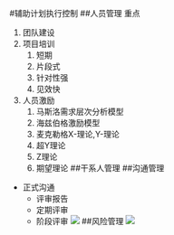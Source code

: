#辅助计划执行控制
##人员管理
重点

1. 团队建设
2. 项目培训
	1. 短期
	2. 片段式
	3. 针对性强
	4. 见效快
3. 人员激励
	1. 马斯洛需求层次分析模型
	2. 海兹伯格激励模型
	3. 麦克勒格X-理论,Y-理论
	4. 超Y理论
	5. Z理论
	6. 期望理论
##干系人管理
##沟通管理
- 正式沟通
	- 评审报告
	- 定期评审
	- 阶段评审
	![](http://i.imgur.com/0NiBgZD.png)
##风险管理
![](http://i.imgur.com/QeI56bL.png)
